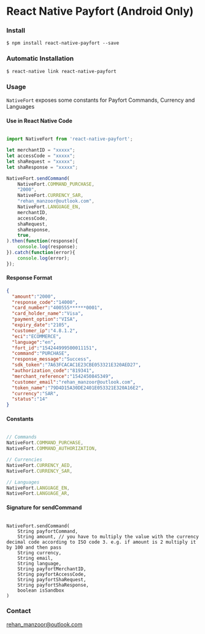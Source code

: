 
# React Native Payfort (Android Only)

### Install

`$ npm install react-native-payfort --save`

### Automatic Installation

`$ react-native link react-native-payfort`


### Usage

`NativeFort` exposes some constants for Payfort Commands, Currency and Languages

#### Use in React Native Code

```javascript

import NativeFort from 'react-native-payfort';

let merchantID = "xxxxx";
let accessCode = "xxxxx";
let shaRequest = "xxxxx";
let shaResponse = "xxxxx";

NativeFort.sendCommand(
    NativeFort.COMMAND_PURCHASE,
    "2000",
    NativeFort.CURRENCY_SAR,
    "rehan_manzoor@outlook.com",
    NativeFort.LANGUAGE_EN,
    merchantID,
    accessCode,
    shaRequest,
    shaResponse,
    true,
).then(function(response){
    console.log(response);
}).catch(function(error){
    console.log(error);
});

```

#### Response Format

```json
{
  "amount":"2000",
  "response_code":"14000",
  "card_number":"400555******0001",
  "card_holder_name":"Visa",
  "payment_option":"VISA",
  "expiry_date":"2105",
  "customer_ip":"4.8.1.2",
  "eci":"ECOMMERCE",
  "language":"en",
  "fort_id":"154244999500011151",
  "command":"PURCHASE",
  "response_message":"Success",
  "sdk_token":"7A63FCACAC1E23CBE053321E320AED27",
  "authorization_code":"819341",
  "merchant_reference":"1542450845349",
  "customer_email":"rehan_manzoor@outlook.com",
  "token_name":"79D4D15A30DE2401E053321E320A16E2",
  "currency":"SAR",
  "status":"14"
}
```

#### Constants
```javascript

// Commands
NativeFort.COMMAND_PURCHASE,
NativeFort.COMMAND_AUTHORIZATION,

// Currencies
NativeFort.CURRENCY_AED,
NativeFort.CURRENCY_SAR,

// Languages
NativeFort.LANGUAGE_EN,
NativeFort.LANGUAGE_AR,

```

#### Signature for sendCommand

```javscript

NativeFort.sendCommand(
    String payfortCommand,
    String amount, // you have to multiply the value with the currency decimal code according to ISO code 3. e.g. if amount is 2 multiply it by 100 and then pass
    String currency,
    String email,
    String language,
    String payfortMerchantID,
    String payfortAccessCode,
    String payfortShaRequest,
    String payfortShaResponse,
    boolean isSandbox
)

```

### Contact

[rehan_manzoor@outlook.com](mailto:rehan_manzoor@outlook.com)
  